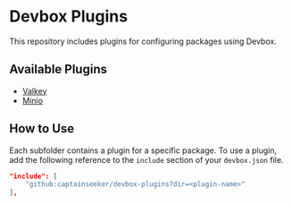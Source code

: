 # Devbox Plugins

This repository includes plugins for configuring packages using Devbox.

## Available Plugins

* [Valkey](./valkey)
* [Minio](./minio)

## How to Use

Each subfolder contains a plugin for a specific package. To use a plugin, add the following reference to the `include` section of your `devbox.json` file.

```json
"include": [
    "github:captainseeker/devbox-plugins?dir=<plugin-name>"
],
```